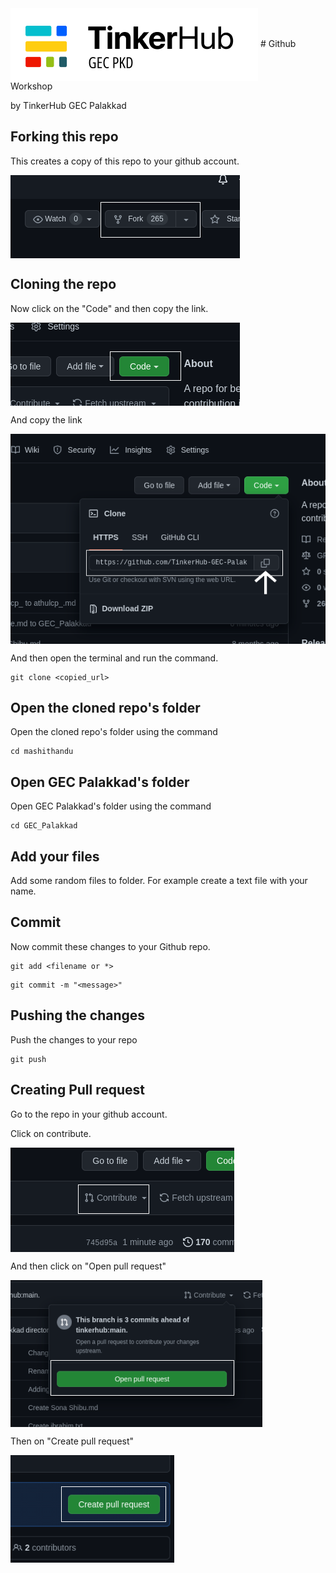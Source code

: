 <img align="center" src="https://github.com/TinkerHub-GEC-Palakkad/mashithandu/blob/8a7ace7a514590736e5040aa1d3a22b20380cb47/GEC_Palakkad/res/thubLogo.png"/>
# Github Workshop

by TinkerHub GEC Palakkad

## Forking this repo

This creates a copy of this repo to your github account.

<img align="center" src="https://github.com/TinkerHub-GEC-Palakkad/mashithandu/blob/a79576c62c74c2de8d72be5fbab1f6afec4395e7/GEC_Palakkad/res/fork.png" alt="fork this repository" />

## Cloning the repo

Now click on the "Code" and then copy the link.

<img align="center" src="https://github.com/TinkerHub-GEC-Palakkad/mashithandu/blob/a79576c62c74c2de8d72be5fbab1f6afec4395e7/GEC_Palakkad/res/cloneCode.png"/>

And copy the link

<img align="center" src="https://github.com/TinkerHub-GEC-Palakkad/mashithandu/blob/a79576c62c74c2de8d72be5fbab1f6afec4395e7/GEC_Palakkad/res/clone.png"/>

And then open the terminal and run the command.

``` 
git clone <copied_url>
 ```

## Open the cloned repo's folder

Open the cloned repo's folder using the command

``` 
cd mashithandu 
```

## Open GEC Palakkad's folder

Open GEC Palakkad's folder using the command

``` 
cd GEC_Palakkad 
```

## Add your files

Add some random files to folder. For example create a text file with your name.

## Commit 

Now commit these changes to your  Github repo.

``` 
git add <filename or *>
```
``` 
git commit -m "<message>"
```

## Pushing the changes

Push the changes to your repo

``` 
git push 
```

## Creating Pull request

Go to the repo in your github account.

Click on contribute.

<img align="center" src="https://github.com/TinkerHub-GEC-Palakkad/mashithandu/blob/a79576c62c74c2de8d72be5fbab1f6afec4395e7/GEC_Palakkad/res/contribute.png"/>

And then click on "Open pull request"

<img align="center" src="https://github.com/TinkerHub-GEC-Palakkad/mashithandu/blob/a79576c62c74c2de8d72be5fbab1f6afec4395e7/GEC_Palakkad/res/open.png"/>

Then on "Create pull request"

<img align="center" src="https://github.com/TinkerHub-GEC-Palakkad/mashithandu/blob/a79576c62c74c2de8d72be5fbab1f6afec4395e7/GEC_Palakkad/res/cpr.png"/>